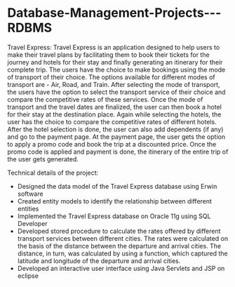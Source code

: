 # Database-Management-Projects---RDBMS

Travel Express:
Travel Express is an application designed to help users to make their travel plans by facilitating them to book their tickets for the journey and hotels for their stay and finally generating an itinerary for their complete trip. The users have the choice to make bookings using the mode of transport of their choice. The options available for different modes of transport are - Air, Road, and Train. After selecting the mode of transport, the users have the option to select the transport service of their choice and compare the competitive rates of these services. Once the mode of transport and the travel dates are finalized, the user can then book a hotel for their stay at the destination place. Again while selecting the hotels, the user has the choice to compare the competitive rates of different hotels. After the hotel selection is done, the user can also add dependents (if any) and go to the payment page. At the payment page, the user gets the option to apply a promo code and book the trip at a discounted price. Once the promo code is applied and payment is done, the itinerary of the entire trip of the user gets generated.

Technical details of the project:
- Designed the data model of the Travel Express database using Erwin software
- Created entity models to identify the relationship between different entities
- Implemented the Travel Express database on Oracle 11g using SQL Developer
- Developed stored procedure to calculate the rates offered by different transport services between different cities. The rates were calculated on the basis of the distance between the departure and arrival cities. The distance, in turn, was calculated by using a function, which captured the latitude and longitude of the departure and arrival cities.
- Developed an interactive user interface using Java Servlets and JSP on eclipse
